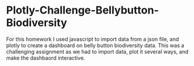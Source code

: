 # Plotly-Challenge-Bellybutton-Biodiversity
For this homework I used javascript to import data from a json file, and plotly to create a dashboard on belly button biodiversity data. This was a challenging assignment as we had to import data, plot it several ways, and make the dashbaord interactive. 
